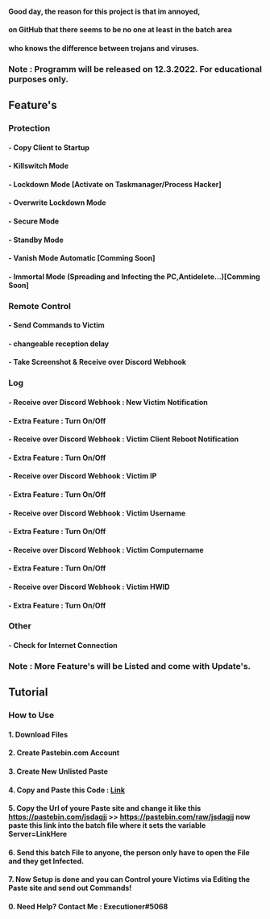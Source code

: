 #### Good day, the reason for this project is that im annoyed,
#### on GitHub that there seems to be no one at least in the batch area
#### who knows the difference between trojans and viruses.

### Note : Programm will be released on 12.3.2022. For educational purposes only.



## Feature's

### Protection
#### 	- Copy Client to Startup
#### 	- Killswitch Mode
#### 	- Lockdown Mode [Activate on Taskmanager/Process Hacker]
#### 	- Overwrite Lockdown Mode
#### 	- Secure Mode
####	- Standby Mode
#### 	- Vanish Mode Automatic [Comming Soon]
#### 	- Immortal Mode (Spreading and Infecting the PC,Antidelete...)[Comming Soon]

### Remote Control 
#### 	- Send Commands to Victim
#### 	  - changeable reception delay
#### 	- Take Screenshot & Receive over Discord Webhook

### Log
#### 	- Receive over Discord Webhook : New Victim Notification
####      - Extra Feature : Turn On/Off
#### 	- Receive over Discord Webhook : Victim Client Reboot Notification
####     - Extra Feature : Turn On/Off
#### 	- Receive over Discord Webhook : Victim IP
####      - Extra Feature : Turn On/Off
#### 	- Receive over Discord Webhook : Victim Username
####      - Extra Feature : Turn On/Off
#### 	- Receive over Discord Webhook : Victim Computername
####     - Extra Feature : Turn On/Off
#### 	- Receive over Discord Webhook : Victim HWID
####      - Extra Feature : Turn On/Off

### Other
#### 	- Check for Internet Connection

### Note : More Feature's will be Listed and come with Update's.


## Tutorial

### How to Use
####  1. Download Files
####  2. Create Pastebin.com Account
####  3. Create New Unlisted Paste
####  4. Copy and Paste this Code : [Link](https://pastebin.com/TPNfDEu7)
####  5. Copy the Url of youre Paste site and change it like this https://pastebin.com/jsdagjj >> https://pastebin.com/raw/jsdagjj now paste this link into the              batch file where it sets the variable Server=LinkHere
####  6. Send this batch File to anyone, the person only have to open the File and they get Infected.
####  7. Now Setup is done and you can Control youre Victims via Editing the Paste site and send out Commands!
####  0. Need Help? Contact Me : Executioner#5068
